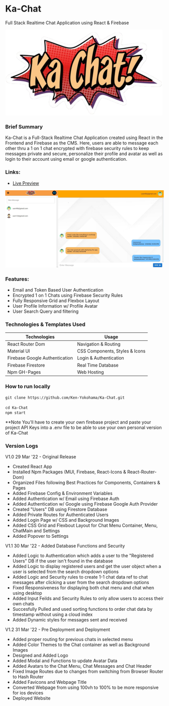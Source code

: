 # Ka-Chat
Full Stack Realtime Chat Application using React & Firebase

![Ka-Chat Logo](https://github.com/Ken-Yokohama/Ka-Chat/blob/master/public/images/ka-chat-logo1.png?raw=true)

### Brief Summary
Ka-Chat is a Full-Stack Realtime Chat Application created using React in the Frontend and Firebase as the CMS. Here, users are able to message each other thru a 1 on 1 chat encrypted with firebase security rules to keep messages private and secure, personalize their profile and avatar as well as login to their account using email or google authentication.

### Links:
- [Live Preview](https://ken-yokohama.github.io/Ka-Chat)

![Kenterest Cover Sample](https://github.com/Ken-Yokohama/Ka-Chat/blob/master/cover.JPG?raw=true)

### Features:
- Email and Token Based User Authentication
- Encrypted 1 on 1 Chats using Firebase Security Rules
- Fully Responsive Grid and Flexbox Layout
- User Profile Information w/ Profile Avatar
- User Search Query and filtering

### Technologies & Templates Used
| Technologies | Usage                                      |
| ----------------- | ------------------------------------------------ |
| React Router Dom | Navigation & Routing |
| Material UI | CSS Components, Styles & Icons       |
| Firebase Google Authentication      | Login & Authentication      |
| Firebase Firestore     | Real Time Database      |
| Npm GH-Pages | Web Hosting |

### How to run locally
```
git clone https://github.com/Ken-Yokohama/Ka-Chat.git

cd Ka-Chat
npm start
```

**Note You'll have to create your own firebase project and paste your project API Keys into a .env file to be able to use your own personal version of Ka-Chat

### Version Logs
V1.0 29 Mar '22 - Original Release

- Created React App
- Installed Npm Packages (MUI, Firebase, React-Icons & React-Router-Dom)
- Organized Files following Best Practices for Components, Containers & Pages
- Added Firebase Config & Environment Variables
- Added Authentication w/ Email using Firebase Auth
- Added Authentication w/ Google using Firebase Google Auth Provider
- Created "Users" DB using Firestore Database
- Added Private Routes for Authenticated Users
- Added Login Page w/ CSS and Background Images
- Added CSS Grid and Flexbout Layout for Chat Menu Container, Menu, ChatMain and Settings
- Added Popover to Settings

V1.1 30 Mar '22 - Added Database Functions and Security

- Added Logic to Authentication which adds a user to the "Registered Users" DB if the user isn't found in the database
- Added Logic to display registered users and get the user object when a user is selected from the search dropdown options
- Added Logic and Security rules to create 1-1 chat data ref to chat messages after clicking a user from the search dropdown options
- Fixed Responsiveness for displaying both chat menu and chat when using desktop
- Added Input Feilds and Security Rules to only allow users to access their own chats
- Succesfully Pulled and used sorting functions to order chat data by timestamp without using a cloud index
- Added Dynamic styles for messages sent and received


V1.2 31 Mar '22 - Pre Deployment and Deployment

- Added proper routing for previous chats in selected menu
- Added Color Themes to the Chat container as well as Background Images
- Designed and Added Logo
- Added Modal and Functions to update Avatar Data
- Added Avatars to the Chat Menu, Chat Messages and Chat Header
- Fixed Image Routes due to changes from switching from Browser Router to Hash Router
- Added Favicons and Webpage Title
- Converted Webpage from using 100vh to 100% to be more responsive for ios devices
- Deployed Website
